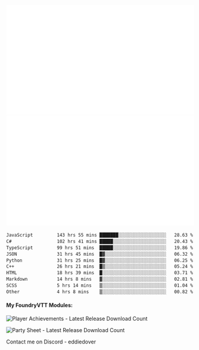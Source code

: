 
![](https://raw.githubusercontent.com/eddiedover/ghstats/master/generated/overview.svg)
![](https://raw.githubusercontent.com/eddiedover/ghstats/master/generated/languages.svg)

<!--START_SECTION:waka-->

```txt
JavaScript         143 hrs 55 mins ███████░░░░░░░░░░░░░░░░░░   28.63 %
C#                 102 hrs 41 mins █████░░░░░░░░░░░░░░░░░░░░   20.43 %
TypeScript         99 hrs 51 mins  █████░░░░░░░░░░░░░░░░░░░░   19.86 %
JSON               31 hrs 45 mins  █▓░░░░░░░░░░░░░░░░░░░░░░░   06.32 %
Python             31 hrs 25 mins  █▓░░░░░░░░░░░░░░░░░░░░░░░   06.25 %
C++                26 hrs 21 mins  █▒░░░░░░░░░░░░░░░░░░░░░░░   05.24 %
HTML               18 hrs 39 mins  █░░░░░░░░░░░░░░░░░░░░░░░░   03.71 %
Markdown           14 hrs 8 mins   ▓░░░░░░░░░░░░░░░░░░░░░░░░   02.81 %
SCSS               5 hrs 14 mins   ▒░░░░░░░░░░░░░░░░░░░░░░░░   01.04 %
Other              4 hrs 8 mins    ▒░░░░░░░░░░░░░░░░░░░░░░░░   00.82 %
```

<!--END_SECTION:waka-->

#### My FoundryVTT Modules:

  ![Player Achievements - Latest Release Download Count](https://img.shields.io/badge/dynamic/json?label=Player%20Achievements%20-%20Downloads@latest&query=assets%5B1%5D.download_count&url=https%3A%2F%2Fapi.github.com%2Frepos%2FEddieDover%2Ffvtt-player-achievements%2Freleases%2Flatest)

  ![Party Sheet - Latest Release Download Count](https://img.shields.io/badge/dynamic/json?label=Party%20Sheet%20-%20Downloads@latest&query=assets%5B1%5D.download_count&url=https%3A%2F%2Fapi.github.com%2Frepos%2FEddieDover%2Ffvtt-party-sheet%2Freleases%2Flatest)

<a rel="me" href="https://techhub.social/@EddieDover"></a>

Contact me on Discord - eddiedover
